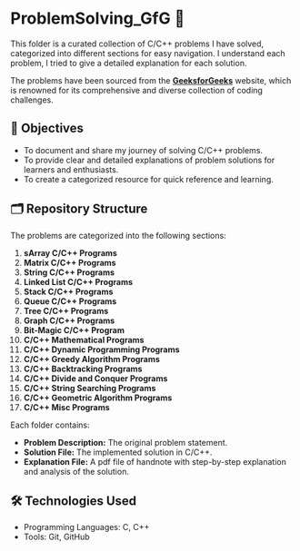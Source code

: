 # ProblemSolving_GfG 🚀  

This folder is a curated collection of C/C++ problems I have solved, categorized into different sections for easy navigation. I understand each problem, I tried to give a detailed explanation for each solution.  

The problems have been sourced from the [**GeeksforGeeks**](https://www.geeksforgeeks.org/cc-programs/) website, which is renowned for its comprehensive and diverse collection of coding challenges.  

## 🌟 Objectives  
- To document and share my journey of solving C/C++ problems.  
- To provide clear and detailed explanations of problem solutions for learners and enthusiasts.  
- To create a categorized resource for quick reference and learning.  

## 🗂️ Repository Structure  

The problems are categorized into the following sections:  

1. **sArray C/C++ Programs**    
2. **Matrix C/C++ Programs**   
3. **String C/C++ Programs**    
4. **Linked List C/C++ Programs**    
5. **Stack C/C++ Programs**   
6. **Queue C/C++ Programs**  
7. **Tree C/C++ Programs**  
8. **Graph C/C++ Programs**  
9. **Bit-Magic C/C++ Program**  
10. **C/C++ Mathematical Programs**  
11. **C/C++ Dynamic Programming Programs**  
12. **C/C++ Greedy Algorithm Programs**  
13. **C/C++ Backtracking Programs**  
14. **C/C++ Divide and Conquer Programs**  
15. **C/C++ String Searching Programs**  
16. **C/C++ Geometric Algorithm Programs**  
17. **C/C++ Misc Programs**  

Each folder contains:  
- **Problem Description:** The original problem statement.  
- **Solution File:** The implemented solution in C/C++.
- **Explanation File:** A pdf file of handnote with step-by-step explanation and analysis of the solution.  


## 🛠️ Technologies Used  
- Programming Languages: C, C++
- Tools: Git, GitHub

